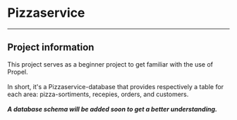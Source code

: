 # Pizzaservice

___

## Project information

This project serves as a beginner project to get familiar with the use of Propel. <br><br>
In short, it's a Pizzaservice-database that provides respectively a table for each area:
pizza-sortiments, recepies, orders, and customers.<br>
<br>
***A database schema will be added soon to get a better understanding.***
